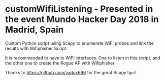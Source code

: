 # customWifiListening - Presented in the event Mundo Hacker Day 2018 in Madrid, Spain

Custom Python script using Scapy to enumerate WiFi probes and link the results with Wifiphisher Script.

It is recommended to have to WiFi interfaces. One to listen in this script, and the other one to create the Rogue AP with Wifiphisher.

Thanks to https://github.com/yadox666 for the great Scapy tips!
